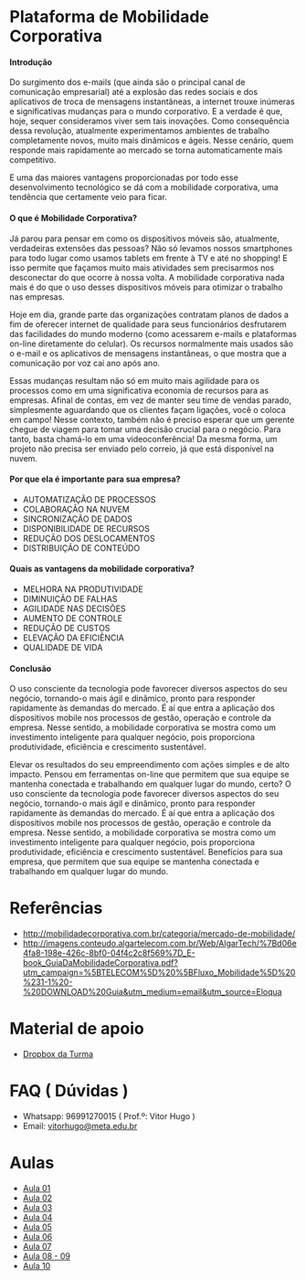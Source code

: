 # Plataforma de Mobilidade Corporativa

#### Introdução

Do surgimento dos e-mails (que ainda são o principal canal de comunicação empresarial) até a explosão das redes sociais e dos aplicativos de troca de mensagens instantâneas, a internet trouxe inúmeras e significativas mudanças para o mundo corporativo. E a verdade é que, hoje, sequer consideramos viver sem tais inovações. Como consequência dessa revolução, atualmente experimentamos ambientes de trabalho completamente novos, muito mais dinâmicos e ágeis. Nesse cenário, quem responde mais rapidamente ao mercado se torna automaticamente mais competitivo.

E uma das maiores vantagens proporcionadas por todo esse desenvolvimento tecnológico se dá com a mobilidade corporativa,
uma tendência que certamente veio para ficar.

#### O que é Mobilidade Corporativa?

Já parou para pensar em como os dispositivos móveis são, atualmente, verdadeiras extensões das pessoas? Não só levamos nossos smartphones para todo lugar como usamos tablets em frente à TV e até no shopping! E isso permite que façamos muito mais atividades sem precisarmos nos desconectar do que ocorre à nossa volta. A mobilidade corporativa nada mais é do que o uso desses dispositivos móveis para otimizar o trabalho nas empresas.

Hoje em dia, grande parte das organizações contratam planos de dados a fim de oferecer internet de qualidade para seus
funcionários desfrutarem das facilidades do mundo moderno (como acessarem e-mails e plataformas on-line diretamente do
celular). Os recursos normalmente mais usados são o e-mail e os aplicativos de mensagens instantâneas, o que mostra que a comunicação por voz cai ano após ano.

Essas mudanças resultam não só em muito mais agilidade para os processos como em uma significativa economia de recursos
para as empresas. Afinal de contas, em vez de manter seu time de vendas parado, simplesmente aguardando que os clientes
façam ligações, você o coloca em campo! Nesse contexto, também não é preciso esperar que um gerente chegue de
viagem para tomar uma decisão crucial para o negócio. Para tanto, basta chamá-lo em uma videoconferência! Da mesma
forma, um projeto não precisa ser enviado pelo correio, já que está disponível na nuvem.


#### Por que ela é importante para sua empresa?

 - AUTOMATIZAÇÃO DE PROCESSOS
 -  COLABORAÇÃO NA NUVEM
 -  SINCRONIZAÇÃO DE DADOS
 -  DISPONIBILIDADE DE RECURSOS
 -  REDUÇÃO DOS DESLOCAMENTOS
 -  DISTRIBUIÇÃO DE CONTEÚDO
 
#### Quais as vantagens da mobilidade corporativa?

 - MELHORA NA PRODUTIVIDADE
 - DIMINUIÇÃO DE FALHAS
 - AGILIDADE NAS DECISÕES
 - AUMENTO DE CONTROLE
 - REDUÇÃO DE CUSTOS
 - ELEVAÇÃO DA EFICIÊNCIA
 - QUALIDADE DE VIDA
 
#### Conclusão

O uso consciente da tecnologia pode favorecer diversos aspectos do seu negócio, tornando-o mais ágil e dinâmico, pronto para responder rapidamente às demandas do mercado. É aí que entra a aplicação dos dispositivos mobile nos processos de gestão, operação e controle da empresa. Nesse sentido, a mobilidade corporativa se mostra como um investimento inteligente para qualquer negócio, pois proporciona produtividade, eficiência e crescimento sustentável.

Elevar os resultados do seu empreendimento com ações simples e de alto impacto. Pensou em ferramentas on-line que permitem que sua equipe se mantenha conectada e trabalhando em qualquer lugar do mundo, certo? O uso consciente da tecnologia pode favorecer diversos aspectos do seu negócio, tornando-o mais ágil e dinâmico, pronto para responder rapidamente às demandas do mercado. É aí que entra a aplicação dos dispositivos mobile nos processos de gestão, operação e controle da empresa. Nesse sentido, a mobilidade corporativa se mostra como um investimento inteligente para qualquer negócio, pois proporciona produtividade, eficiência e crescimento sustentável. Benefícios para sua empresa, que
permitem que sua equipe se mantenha conectada e trabalhando em qualquer lugar do mundo.

# Referências

 - http://mobilidadecorporativa.com.br/categoria/mercado-de-mobilidade/
 - http://imagens.conteudo.algartelecom.com.br/Web/AlgarTech/%7Bd06e4fa8-198e-426c-8bf0-04f4c2c8f569%7D_E-book_GuiaDaMobilidadeCorporativa.pdf?utm_campaign=%5BTELECOM%5D%20%5BFluxo_Mobilidade%5D%20%231-1%20-%20DOWNLOAD%20Guia&utm_medium=email&utm_source=Eloqua

# Material de apoio

 - [Dropbox da Turma](https://www.dropbox.com/sh/nj1h6xk4wjhmj5a/AACphOI1kKXdbWogqwGQD0kya?dl=0)

# FAQ ( Dúvidas )

 - Whatsapp: 96991270015 ( Prof.º: Vitor Hugo )
 - Email: vitorhugo@meta.edu.br
 
# Aulas

  - [Aula 01](https://github.com/meta-sistemas-2017/plataforma-mobilidade/tree/master/Aula-01)
  - [Aula 02](https://github.com/meta-sistemas-2017/plataforma-mobilidade/tree/master/Aula-02)
  - [Aula 03](https://github.com/meta-sistemas-2017/plataforma-mobilidade/tree/master/Aula-03)
  - [Aula 04](https://github.com/meta-sistemas-2017/plataforma-mobilidade/tree/master/Aula-04)
  - [Aula 05](https://github.com/meta-sistemas-2017/plataforma-mobilidade/tree/master/Aula-05)
  - [Aula 06](https://github.com/meta-sistemas-2017/plataforma-mobilidade/tree/master/Aula-06)
  - [Aula 07](https://github.com/meta-sistemas-2017/plataforma-mobilidade/tree/master/Aula-07)
  - [Aula 08 - 09](https://github.com/meta-sistemas-2017/plataforma-mobilidade/tree/master/Aula-08-09)
  - [Aula 10](https://github.com/meta-sistemas-2017/plataforma-mobilidade/tree/master/Aula-10)
